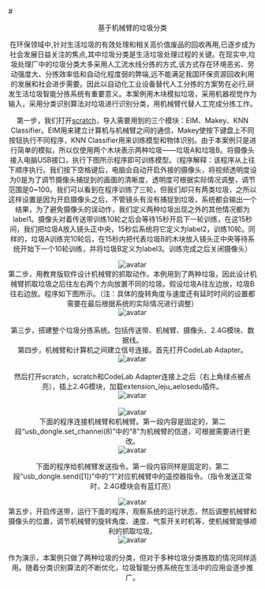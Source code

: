 #<center>基于机械臂的垃圾分类<center>

在环保领域中,针对生活垃圾的有效处理和相关高价值废品的回收再用,已逐步成为社会发展日益关注的焦点,其中垃圾分类是生活垃圾处理过程的关键。在现实中,垃圾处理厂中的垃圾分类大多采用人工流水线分拣的方式,该方式存在环境恶劣、劳动强度大、分拣效率低和自动化程度弱的弊端,远不能满足我国环保资源回收利用的发展和社会进步需要。因此以自动化工业设备替代人工分拣的方案势在必行,研发生活垃圾智能分拣系统有重要意义。本案例用木块模拟垃圾，采用机器视觉作为输入，采用分类识别算法对垃圾进行识别分类，用机械臂代替人工完成分拣工作。
  
第一步，我们打开[scratch](https://scratch3v2.codelab.club/)，导入需要用到的三个模块：EIM、Makey、KNN Classifier。EIM用来建立计算机与机械臂之间的通信，Makey使按下键盘上不同按钮执行不同程序，KNN Classifier用来训练模型和物体识别。由于本案例只是进行简单的模拟，所以仅使用两个木块表示两种垃圾——垃圾A和垃圾B。将摄像头接入电脑USB接口，执行下图所示程序即可训练模型。（程序解释：该程序从上往下顺序执行。我们按下空格键后，电脑会自动开启外接的摄像头，将视频透明度设为0是为了调节摄像头捕捉到的画面的清晰度，透明度可根据实际情况调整，调节范围是0~100。我们可以看到在程序训练了三轮，但我们却只有两类垃圾，之所以这样设置是因为开启摄像头之后，不管镜头有没有捕捉到垃圾，系统都会输出一个结果，为了避免摄像头的误动作，我们定义两种垃圾出现之外的其他情况都为label1。摄像头对着传送带训练10轮之后会等待15秒开启下一轮训练，在这15秒间，我们把垃圾A放入镜头正中央，15秒后系统将它定义为label2，训练10轮。同样的，垃圾A训练完10轮后，在15秒内把代表垃圾B的木块放入镜头正中央等待系统开始下一个10轮训练，并将垃圾B定义为label3。训练完成之后关闭摄像头）
    <div align="center">![avatar](/1.jpg)</div> 
第二步，用教育版软件设计机械臂的抓取动作。本例用到了两种垃圾，因此设计机械臂抓取垃圾之后往左右两个方向放置不同的垃圾。假设垃圾A往左边放，垃圾B往右边放。程序如下图所示。（注：具体的旋转角度与速度还有延时时间的设置都需要在最后根据系统的实际情况进行调整） 
    <div align="center">![avatar](/8.jpg)</div>  
第三步，搭建整个垃圾分拣系统。包括传送带、机械臂、摄像头、2.4G模块、数据线。  
第四步，机械臂和计算机之间建立信号连接。首先打开CodeLab Adapter。  
     <div align="center">![avatar](/9.jpg)</div>  
然后打开scratch，scratch和CodeLab Adapter连接上之后（右上角绿点被点亮），插上2.4G模块，加载extension_leju_aelosedu插件。
    <div align="center">![avatar](/4.jpg)</div>  
    <div align="center">![avatar](/3.jpg)</div>
下面的程序连接机械臂和机械臂。第一段内容是固定的，第二段“usb_dongle.set_channel(8)”中的“8”为机械臂的信道，可根据需要进行更改。  
    <div align="center">![avatar](/5.jpg)</div>  

下面的程序给机械臂发送指令。第一段内容同样是固定的，第二段“usb_dongle.send([1])”中的“1”对应机械臂中的遥控器指令。（指令发送正常时，2.4G模块会有蓝灯亮）   
    <div align="center">![avatar](/6.jpg)</div> 
第五步，开启传送带，运行下面的程序，观察系统的运行状态，然后调整机械臂和摄像头的位置，调节机械臂的旋转角度、速度、气泵开关时机等，使机械臂能够顺利的抓取垃圾。  
    <div align="center">![avatar](/7.jpg)</div>  
作为演示，本案例只做了两种垃圾的分类，但对于多种垃圾分类拣取的情况同样适用。随着分类识别算法的不断优化，垃圾智能分拣系统在生活中的应用会逐步推广。








